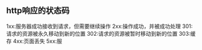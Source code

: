 ## http响应的状态码
1xx:服务器成功接收到请求，但需要继续操作
2xx:操作成功，并被成功处理
301:请求的资源被永久移动到新的位置
302:请求的资源被暂时移动到新的位置
303:缓存
4xx:页面丢失
5xx:服